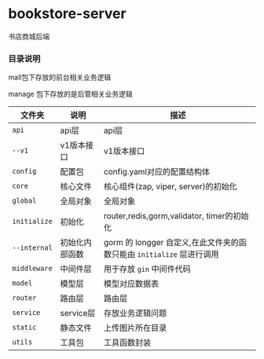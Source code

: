 # bookstore-server

书店商城后端

### 目录说明

mall包下存放的前台相关业务逻辑

manage 包下存放的是后管相关业务逻辑


| 文件夹          | 说明       | 描述                                                |
|--------------|----------|---------------------------------------------------|
| `api`        | api层     | api层                                              |
| `--v1`       | v1版本接口   | v1版本接口                                            |
| `config`     | 配置包      | config.yaml对应的配置结构体                               |
| `core`       | 核心文件     | 核心组件(zap, viper, server)的初始化                      |
| `global`     | 全局对象     | 全局对象                                              |
| `initialize` | 初始化      | router,redis,gorm,validator, timer的初始化            |
| `--internal` | 初始化内部函数  | gorm 的 longger 自定义,在此文件夹的函数只能由 `initialize` 层进行调用 |
| `middleware` | 中间件层     | 用于存放 `gin` 中间件代码                                  |
| `model`      | 模型层      | 模型对应数据表                                           |
| `router`     | 路由层      | 路由层                                               |
| `service`    | service层 | 存放业务逻辑问题                                          |
| `static`     | 静态文件     | 上传图片所在目录                                          |
| `utils`      | 工具包      | 工具函数封装                                            |